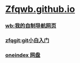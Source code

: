 # [Zfqwb.github.io](https://zfqwb.github.io)

###   [wb:我的自制导航网页](https://zfqwb.github.io/wb/index.html)

###  [zfqgit:git小白入门](https://zfqwb.github.io/zfqgit/index.html)

###  [oneindex 网盘](http://zfqhnmyjj.club/)